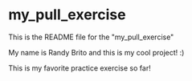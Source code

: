 # my_pull_exercise

This is the README file for the "my_pull_exercise"

My name is Randy Brito and this is my cool project! :) 


This is my favorite practice exercise so far!
